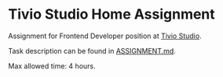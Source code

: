 # Tivio Studio Home Assignment

Assignment for Frontend Developer position at [Tivio Studio](https://www.tivio.studio/).

Task description can be found in [ASSIGNMENT.md](./ASSIGNMENT.md).

Max allowed time: 4 hours.
